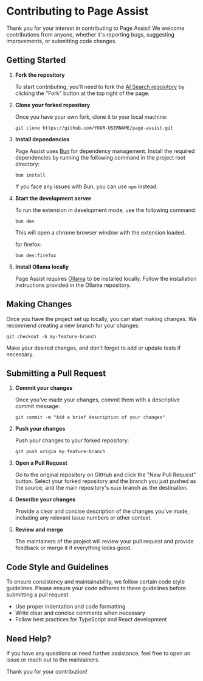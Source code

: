 # Contributing to Page Assist

Thank you for your interest in contributing to Page Assist! We welcome contributions from anyone, whether it's reporting bugs, suggesting improvements, or submitting code changes.

## Getting Started

1. **Fork the repository**

   To start contributing, you'll need to fork the [AI Search repository](https://github.com/JasonMMIV/AI-Search) by clicking the "Fork" button at the top right of the page.

2. **Clone your forked repository**

   Once you have your own fork, clone it to your local machine:

   ```
   git clone https://github.com/YOUR-USERNAME/page-assist.git
   ```

3. **Install dependencies**

   Page Assist uses [Bun](https://bun.sh/) for dependency management. Install the required dependencies by running the following command in the project root directory:

   ```
   bun install
   ```

   If you face any issues with Bun, you can use `npm` instead.

4. **Start the development server**

   To run the extension in development mode, use the following command:

   ```
   bun dev
   ```

   This will open a  chrome browser window with the extension loaded.

   for firefox:

   ```
   bun dev:firefox
   ```

5. **Install Ollama locally**

   Page Assist requires [Ollama](https://ollama.ai) to be installed locally. Follow the installation instructions provided in the Ollama repository.

## Making Changes

Once you have the project set up locally, you can start making changes. We recommend creating a new branch for your changes:

```
git checkout -b my-feature-branch
```

Make your desired changes, and don't forget to add or update tests if necessary.

## Submitting a Pull Request

1. **Commit your changes**

   Once you've made your changes, commit them with a descriptive commit message:

   ```
   git commit -m "Add a brief description of your changes"
   ```

2. **Push your changes**

   Push your changes to your forked repository:

   ```
   git push origin my-feature-branch
   ```

3. **Open a Pull Request**

   Go to the original repository on GitHub and click the "New Pull Request" button. Select your forked repository and the branch you just pushed as the source, and the main repository's `main` branch as the destination.

4. **Describe your changes**

   Provide a clear and concise description of the changes you've made, including any relevant issue numbers or other context.

5. **Review and merge**

   The maintainers of the project will review your pull request and provide feedback or merge it if everything looks good.

## Code Style and Guidelines

To ensure consistency and maintainability, we follow certain code style guidelines. Please ensure your code adheres to these guidelines before submitting a pull request.

- Use proper indentation and code formatting
- Write clear and concise comments when necessary
- Follow best practices for TypeScript and React development

## Need Help?

If you have any questions or need further assistance, feel free to open an issue or reach out to the maintainers.

Thank you for your contribution!
